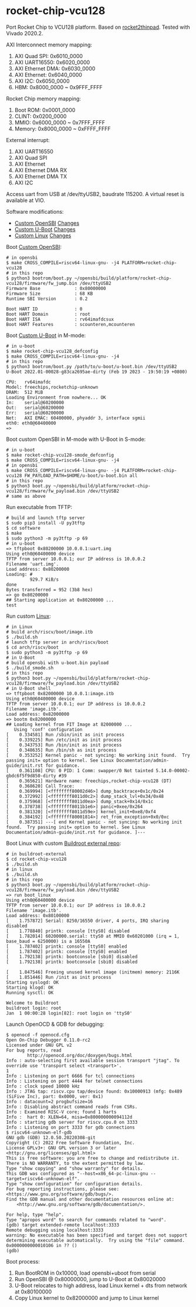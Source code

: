# rocket-chip-vcu128

Port Rocket Chip to VCU128 platform. Based on [rocket2thinpad](https://github.com/jiegec/rocket2thinpad). Tested with Vivado 2020.2.

AXI Interconnect memory mapping:

1. AXI Quad SPI: 0x6010_0000
2. AXI UART16550: 0x6020_0000
3. AXI Ethernet DMA: 0x6030_0000
4. AXI Ethernet: 0x6040_0000
5. AXI I2C: 0x6050_0000
6. HBM: 0x8000_0000 ~ 0x9FFF_FFFF

Rocket Chip memory mapping:

1. Boot ROM: 0x0001_0000
2. CLINT: 0x0200_0000
3. MMIO: 0x6000_0000 ~ 0x7FFF_FFFF
4. Memory: 0x8000_0000 ~ 0xFFFF_FFFF

External interrupt:

1. AXI UART16550
2. AXI Quad SPI
3. AXI Ethernet
4. AXI Ethernet DMA RX
5. AXI Ethernet DMA TX
6. AXI I2C

Access uart from USB at /dev/ttyUSB2, baudrate 115200. A virtual reset is available at VIO.

Software modifications:

- [Custom OpenSBI](https://github.com/jiegec/opensbi/tree/rocket-chip-vcu128) [Changes](https://github.com/jiegec/opensbi/compare/master...jiegec:opensbi:rocket-chip-vcu128?expand=1)
- [Custom U-Boot](https://github.com/jiegec/u-boot/tree/rocket-chip-vcu128) [Changes](https://github.com/jiegec/u-boot/compare/master...jiegec:u-boot:rocket-chip-vcu128?expand=1)
- [Custom Linux](https://github.com/jiegec/linux/tree/rocket-chip-vcu128) [Changes](https://github.com/jiegec/linux/compare/master...jiegec:linux:rocket-chip-vcu128?expand=1)

Boot [Custom OpenSBI](https://github.com/jiegec/opensbi/tree/rocket-chip-vcu128):

```shell
# in opensbi
$ make CROSS_COMPILE=riscv64-linux-gnu- -j4 PLATFORM=rocket-chip-vcu128
# in this repo
$ python3 bootrom/boot.py ~/opensbi/build/platform/rocket-chip-vcu128/firmware/fw_jump.bin /dev/ttyUSB2
Firmware Base             : 0x80000000
Firmware Size             : 68 KB
Runtime SBI Version       : 0.2

Boot HART ID              : 0
Boot HART Domain          : root
Boot HART ISA             : rv64imafdcsux
Boot HART Features        : scounteren,mcounteren
```

Boot [Custom U-Boot](https://github.com/jiegec/u-boot/tree/rocket-chip-vcu128) in M-mode:

```shell
# in u-boot
$ make rocket-chip-vcu128_defconfig
$ make CROSS_COMPILE=riscv64-linux-gnu- -j4
# in this repo
$ python3 bootrom/boot.py /path/to/u-boot/u-boot.bin /dev/ttyUSB2
U-Boot 2022.01-00028-g83ca2695ae-dirty (Feb 19 2023 - 19:50:19 +0800)

CPU:   rv64imafdc
Model: freechips,rocketchip-unknown
DRAM:  512 MiB
Loading Environment from nowhere... OK
In:    serial@60200000
Out:   serial@60200000
Err:   serial@60200000
Net:   AXI EMAC: 60400000, phyaddr 3, interface sgmii
eth0: eth0@60400000
=> 
```

Boot custom OpenSBI in M-mode with U-Boot in S-mode:

```shell
# in u-boot
$ make rocket-chip-vcu128-smode_defconfig
$ make CROSS_COMPILE=riscv64-linux-gnu- -j4
# in opensbi
$ make CROSS_COMPILE=riscv64-linux-gnu- -j4 PLATFORM=rocket-chip-vcu128 FW_PAYLOAD_PATH=$HOME/u-boot/u-boot.bin all
# in this repo
$ python3 boot.py ~/opensbi/build/platform/rocket-chip-vcu128/firmware/fw_payload.bin /dev/ttyUSB2
# same as above
```

Run executable from TFTP:

```shell
# build and launch tftp server
$ sudo pip3 install -U py3tftp
$ cd software
$ make
$ sudo python3 -m py3tftp -p 69
# in u-boot
=> tftpboot 0x80200000 10.0.0.1:uart.img
Using eth0@60400000 device
TFTP from server 10.0.0.1; our IP address is 10.0.0.2
Filename 'uart.img'.
Load address: 0x80200000
Loading: #
         929.7 KiB/s
done
Bytes transferred = 952 (3b8 hex)
=> go 0x80200000
## Starting application at 0x80200000 ...
test
```

Run custom [Linux](https://github.com/jiegec/linux/tree/rocket-chip-vcu128):

```shell
# in Linux
# build arch/riscv/boot/image.itb
$ ./build.sh
# launch tftp server in arch/riscv/boot
$ cd arch/riscv/boot
$ sudo python3 -m py3tftp -p 69
# in U-Boot
# build opensbi with u-boot.bin payload
$ ./build_smode.sh
# in this repo
$ python3 boot.py ~/opensbi/build/platform/rocket-chip-vcu128/firmware/fw_payload.bin /dev/ttyUSB2
# in U-Boot shell
=> tftpboot 0x82000000 10.0.0.1:image.itb
Using eth0@60400000 device
TFTP from server 10.0.0.1; our IP address is 10.0.0.2
Filename 'image.itb'.
Load address: 0x82000000
=> bootm 0x82000000
## Loading kernel from FIT Image at 82000000 ...
   Using 'conf' configuration
[    0.334581] Run /sbin/init as init process
[    0.339225] Run /etc/init as init process
[    0.343753] Run /bin/init as init process
[    0.348635] Run /bin/sh as init process
[    0.353252] Kernel panic - not syncing: No working init found.  Try passing init= option to kernel. See Linux Documentation/admin-guide/init.rst for guidance.
[    0.361108] CPU: 0 PID: 1 Comm: swapper/0 Not tainted 5.14.0-00002-gbdc6f5f9d850-dirty #39
[    0.365621] Hardware name: freechips,rocket-chip-vcu128 (DT)
[    0.368620] Call Trace:
[    0.369994] [<ffffffff80002d46>] dump_backtrace+0x1c/0x24
[    0.372992] [<ffffffff8011d0c2>] dump_stack_lvl+0x34/0x48
[    0.375968] [<ffffffff8011d0ea>] dump_stack+0x14/0x1c
[    0.378738] [<ffffffff8011b1e6>] panic+0xee/0x264
[    0.381320] [<ffffffff8011d59e>] kernel_init+0xe8/0xf4
[    0.384192] [<ffffffff80001814>] ret_from_exception+0x0/0xc
[    0.387351] ---[ end Kernel panic - not syncing: No working init found.  Try passing init= option to kernel. See Linux Documentation/admin-guide/init.rst for guidance. ]---
```

Boot Linux with custom [Buildroot external repo](https://github.com/jiegec/buildroot-external/tree/master/rocket-chip-vcu128):

```shell
# in buildroot-external
$ cd rocket-chip-vcu128
$ ./build.sh
# in linux
$ ./build.sh
# in this repo
$ python3 boot.py ~/opensbi/build/platform/rocket-chip-vcu128/firmware/fw_payload.bin /dev/ttyUSB2
=> run boot_linux
Using eth0@60400000 device
TFTP from server 10.0.0.1; our IP address is 10.0.0.2
Filename 'image.itb'.
Load address: 0x80100000
[    1.757872] Serial: 8250/16550 driver, 4 ports, IRQ sharing disabled
[    1.778840] printk: console [ttyS0] disabled
[    1.782014] 60200000.serial: ttyS0 at MMIO 0x60201000 (irq = 1, base_baud = 6250000) is a 16550A
[    1.787402] printk: console [ttyS0] enabled
[    1.787402] printk: console [ttyS0] enabled
[    1.792138] printk: bootconsole [sbi0] disabled
[    1.792138] printk: bootconsole [sbi0] disabled

[    1.847546] Freeing unused kernel image (initmem) memory: 2116K
[    1.851446] Run /init as init process
Starting syslogd: OK
Starting klogd: OK
Running sysctl: OK

Welcome to Buildroot
buildroot login: root
Jan  1 00:00:28 login[82]: root login on 'ttyS0'
```

Launch OpenOCD & GDB for debugging:

```shell
$ openocd -f openocd.cfg
Open On-Chip Debugger 0.11.0-rc2
Licensed under GNU GPL v2
For bug reports, read
        http://openocd.org/doc/doxygen/bugs.html
Info : auto-selecting first available session transport "jtag". To override use 'transport select <transport>'.
1
Info : Listening on port 6666 for tcl connections
Info : Listening on port 4444 for telnet connections
Info : clock speed 10000 kHz
Info : JTAG tap: riscv.cpu tap/device found: 0x10000913 (mfg: 0x489 (SiFive Inc), part: 0x0000, ver: 0x1)
Info : datacount=2 progbufsize=16
Info : Disabling abstract command reads from CSRs.
Info : Examined RISC-V core; found 1 harts
Info :  hart 0: XLEN=64, misa=0x800000000094112d
Info : starting gdb server for riscv.cpu.0 on 3333
Info : Listening on port 3333 for gdb connections
$ riscv64-unknown-elf-gdb
GNU gdb (GDB) 12.0.50.20220308-git
Copyright (C) 2022 Free Software Foundation, Inc.
License GPLv3+: GNU GPL version 3 or later <http://gnu.org/licenses/gpl.html>
This is free software: you are free to change and redistribute it.
There is NO WARRANTY, to the extent permitted by law.
Type "show copying" and "show warranty" for details.
This GDB was configured as "--host=x86_64-pc-linux-gnu --target=riscv64-unknown-elf".
Type "show configuration" for configuration details.
For bug reporting instructions, please see:
<https://www.gnu.org/software/gdb/bugs/>.
Find the GDB manual and other documentation resources online at:
    <http://www.gnu.org/software/gdb/documentation/>.

For help, type "help".
Type "apropos word" to search for commands related to "word".
(gdb) target extended-remote localhost:3333
Remote debugging using localhost:3333
warning: No executable has been specified and target does not support
determining executable automatically.  Try using the "file" command.
0x0000000000010106 in ?? ()
(gdb) 
```

Boot process:

1. Run BootROM in 0x10000, load opensbi+uboot from serial
2. Run OpenSBI @ 0x80000000, jump to U-Boot at 0x80020000
3. U-Boot relocates to high address, load Linux kernel + dts from network at 0x80100000
4. Copy Linux kernel to 0x82000000 and jump to Linux kernel
